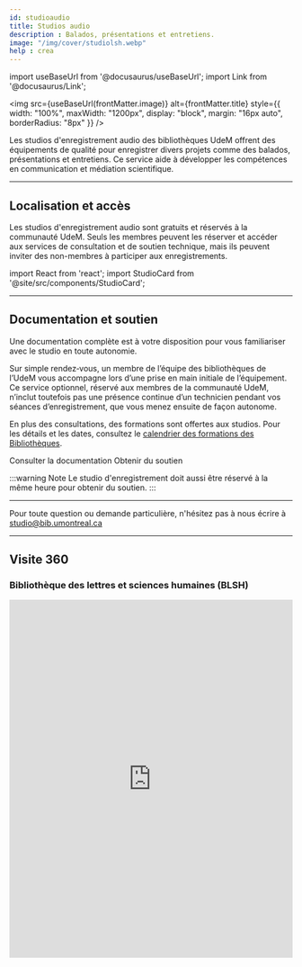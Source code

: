 ```yaml
---
id: studioaudio
title: Studios audio
description : Balados, présentations et entretiens.
image: "/img/cover/studiolsh.webp"
help : crea
---
```


import useBaseUrl from '@docusaurus/useBaseUrl';
import Link from '@docusaurus/Link';

<img 
  src={useBaseUrl(frontMatter.image)} 
  alt={frontMatter.title} 
  style={{
    width: "100%",
    maxWidth: "1200px",
    display: "block",
    margin: "16px auto",
    borderRadius: "8px"
  }} 
/>

Les studios d'enregistrement audio des bibliothèques UdeM offrent des équipements de qualité pour enregistrer divers projets comme des balados, présentations et entretiens. Ce service aide à développer les compétences en communication et médiation scientifique.

---

## Localisation et accès

Les studios d'enregistrement audio sont gratuits et réservés à la communauté UdeM. Seuls les membres peuvent les réserver et accéder aux services de consultation et de soutien technique, mais ils peuvent inviter des non-membres à participer aux enregistrements.


import React from 'react';
import StudioCard from '@site/src/components/StudioCard';

<div
  className="grid grid--3"
  style={{ display: "grid", gap: "1rem", gridTemplateColumns: "repeat(auto-fit, minmax(250px, 1fr))" }}
>
  <StudioCard
    title="Bibliothèque des lettres et sciences humaines (BLSH)"
    location="Pavillon Samuel-Bronfman, 2e étage, local 2076-2"
    mapLink="https://maps.app.goo.gl/BwmR9ty8qfqYiKAK7"
    description="À votre arrivée, présentez-vous au bureau de référence du 2e étage afin que le personnel puisse vous déverrouiller le studio."
    reserveLink="https://calendrier.bib.umontreal.ca/space/21911"
    reserveText="Réserver"
  />
  <StudioCard
    title="Bibliothèque Hubert-Reeves"
    location="Campus MIL, Aile A, local A-1549"
    mapLink="https://maps.app.goo.gl/t8GE4RdMBEJiHJtd8"
    description="À votre arrivée, présentez-vous au comptoir de la bibliothèque afin que le personnel puisse vous déverrouiller le studio."
    reserveLink="https://calendrier.bib.umontreal.ca/space/21911"
    reserveText="Réserver"
  />
  <StudioCard
    title="Bibliothèque Mathématiques et informatique"
    location="Pavillon André-Aisenstadt, local 2477"
    mapLink="https://maps.app.goo.gl/jJ4E8nj2TeAJJc3C7"
    description="À votre arrivée, présentez-vous au comptoir de la bibliothèque afin que le personnel puisse vous déverrouiller le studio."
    reserveLink="https://calendrier.bib.umontreal.ca/space/24357"
    reserveText="Réserver"
  />
</div>

---

## Documentation et soutien

Une documentation complète est à votre disposition pour vous familiariser avec le studio en toute autonomie.

Sur simple rendez‑vous, un membre de l’équipe des bibliothèques de l’UdeM vous accompagne lors d’une prise en main initiale de l’équipement. Ce service optionnel, réservé aux membres de la communauté UdeM, n’inclut toutefois pas une présence continue d’un technicien pendant vos séances d’enregistrement, que vous menez ensuite de façon autonome.

En plus des consultations, des formations sont offertes aux studios. Pour les détails et les dates, consultez le [calendrier des formations des Bibliothèques](https://bib.umontreal.ca/formations/calendrier).

<Link to=".././medias/rodecaster" className="button button--secondary">
  Consulter la documentation
</Link>

<Link to="../a-propos/nous-joindre" className="button button--secondary">
  Obtenir du soutien
</Link>

:::warning Note
Le studio d'enregistrement doit aussi être réservé à la même heure pour obtenir du soutien.
:::

---

Pour toute question ou demande particulière, n'hésitez pas à nous écrire à studio@bib.umontreal.ca

---

## Visite 360

### Bibliothèque des lettres et sciences humaines (BLSH)

<iframe src="https://bibumontreal.h5p.com/content/1292278507800175298/embed" aria-label="BLSH - Studio d'enregistrement audio" width="100%" height="637" frameborder="0" allowfullscreen="allowfullscreen"></iframe><script src="https://bibumontreal.h5p.com/js/h5p-resizer.js" charset="UTF-8"></script>
